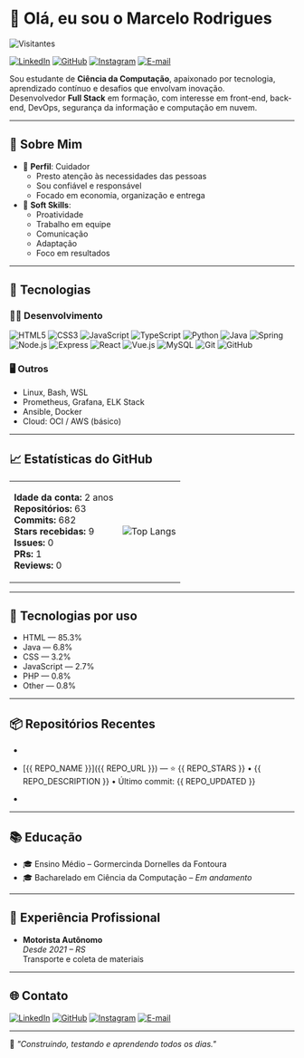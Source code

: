 # 👋 Olá, eu sou o Marcelo Rodrigues

![Visitantes](https://komarev.com/ghpvc/?username=MarceloRodrigues1853&color=30A3DC&style=flat)

[![LinkedIn](https://img.shields.io/badge/LinkedIn-000?style=flat&logo=linkedin&logoColor=0A66C2)](https://www.linkedin.com/in/marcelo-rodrigues-12724a1b7/)
[![GitHub](https://img.shields.io/badge/GitHub-000?style=flat&logo=github)](https://github.com/MarceloRodrigues1853)
[![Instagram](https://img.shields.io/badge/Instagram-000?style=flat&logo=instagram)](https://www.instagram.com/marcelo180886/)
[![E-mail](https://img.shields.io/badge/Email-000?style=flat&logo=gmail)](mailto:marcelo180886@gmail.com)

Sou estudante de **Ciência da Computação**, apaixonado por tecnologia, aprendizado contínuo e desafios que envolvam inovação.  
Desenvolvedor **Full Stack** em formação, com interesse em front-end, back-end, DevOps, segurança da informação e computação em nuvem.

---

## 🧠 Sobre Mim

- 🎯 **Perfil**: Cuidador  
  - Presto atenção às necessidades das pessoas  
  - Sou confiável e responsável  
  - Focado em economia, organização e entrega
- 📘 **Soft Skills**:  
  - Proatividade  
  - Trabalho em equipe  
  - Comunicação  
  - Adaptação  
  - Foco em resultados

---

## 🚀 Tecnologias

### 👨‍💻 Desenvolvimento
![HTML5](https://img.shields.io/badge/HTML5-000?style=flat&logo=html5&logoColor=30A3DC)
![CSS3](https://img.shields.io/badge/CSS3-000?style=flat&logo=css3&logoColor=E94D5F)
![JavaScript](https://img.shields.io/badge/JavaScript-000?style=flat&logo=javascript&logoColor=FFD43B)
![TypeScript](https://img.shields.io/badge/TypeScript-000?style=flat&logo=typescript)
![Python](https://img.shields.io/badge/Python-000?style=flat&logo=python&logoColor=3776AB)
![Java](https://img.shields.io/badge/Java-000?style=flat&logo=java)
![Spring](https://img.shields.io/badge/Spring-000?style=flat&logo=spring)
![Node.js](https://img.shields.io/badge/Node.js-000?style=flat&logo=node.js)
![Express](https://img.shields.io/badge/Express-000?style=flat&logo=express)
![React](https://img.shields.io/badge/React-000?style=flat&logo=react)
![Vue.js](https://img.shields.io/badge/Vue.js-000?style=flat&logo=vue.js)
![MySQL](https://img.shields.io/badge/MySQL-000?style=flat&logo=mysql)
![Git](https://img.shields.io/badge/Git-000?style=flat&logo=git)
![GitHub](https://img.shields.io/badge/GitHub-000?style=flat&logo=github)

### 🖥️ Outros
- Linux, Bash, WSL
- Prometheus, Grafana, ELK Stack
- Ansible, Docker
- Cloud: OCI / AWS (básico)

---

## 📈 Estatísticas do GitHub

<table>
<tr>
<td>

**Idade da conta:** 2 anos  
**Repositórios:** 63  
**Commits:** 682  
**Stars recebidas:** 9  
**Issues:** 0  
**PRs:** 1  
**Reviews:** 0

</td>
<td>

![Top Langs](https://github-readme-stats.vercel.app/api/top-langs/?username=MarceloRodrigues1853&layout=compact&theme=tokyonight&border_radius=10)

</td>
</tr>
</table>

---

## 🧪 Tecnologias por uso
- HTML — 85.3%
- Java — 6.8%
- CSS — 3.2%
- JavaScript — 2.7%
- PHP — 0.8%
- Other — 0.8%

---

## 📦 Repositórios Recentes
+ <!-- REPOSITORIES_TEMPLATE_START:max=5 -->
- [{{ REPO_NAME }}]({{ REPO_URL }}) — ⭐ {{ REPO_STARS }} • {{ REPO_DESCRIPTION }} • Último commit: {{ REPO_UPDATED }}
+ <!-- REPOSITORIES_TEMPLATE_END -->

---

## 📚 Educação
- 🎓 Ensino Médio – Gormercinda Dornelles da Fontoura  
- 🎓 Bacharelado em Ciência da Computação – *Em andamento*

---

## 💼 Experiência Profissional
- **Motorista Autônomo**  
  *Desde 2021 – RS*  
  Transporte e coleta de materiais

---

## 🌐 Contato
[![LinkedIn](https://img.shields.io/badge/LinkedIn-000?style=flat&logo=linkedin&logoColor=0A66C2)](https://www.linkedin.com/in/marcelo-rodrigues-12724a1b7/)
[![GitHub](https://img.shields.io/badge/GitHub-000?style=flat&logo=github)](https://github.com/MarceloRodrigues1853)
[![Instagram](https://img.shields.io/badge/Instagram-000?style=flat&logo=instagram)](https://www.instagram.com/marcelo180886/)
[![E-mail](https://img.shields.io/badge/Email-000?style=flat&logo=gmail)](mailto:marcelo180886@gmail.com)

---

📌 *"Construindo, testando e aprendendo todos os dias."*
